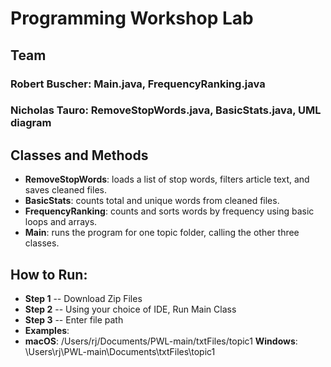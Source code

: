 # Programming Workshop Lab

## Team
### **Robert Buscher**: Main.java, FrequencyRanking.java
### **Nicholas Tauro**: RemoveStopWords.java, BasicStats.java, UML diagram

## Classes and Methods
- **RemoveStopWords**: loads a list of stop words, filters article text, and saves cleaned files.
- **BasicStats**: counts total and unique words from cleaned files.
- **FrequencyRanking**: counts and sorts words by frequency using basic loops and arrays.
- **Main**: runs the program for one topic folder, calling the other three classes.

## How to Run:
- **Step 1** -- Download Zip Files
- **Step 2** -- Using your choice of IDE, Run Main Class
- **Step 3** -- Enter file path
- **Examples**:
- **macOS**: /Users/rj/Documents/PWL-main/txtFiles/topic1
**Windows**: \Users\rj\PWL-main\Documents\txtFiles\topic1
